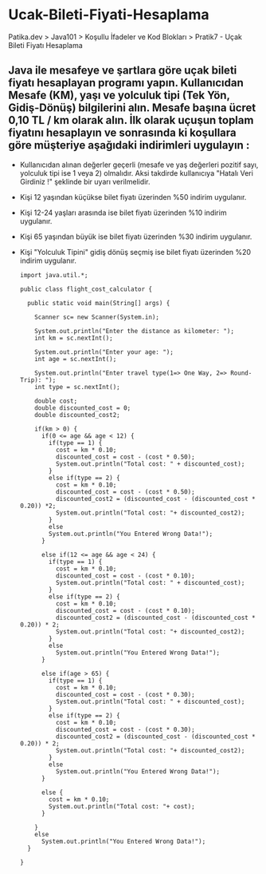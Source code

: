 # Ucak-Bileti-Fiyati-Hesaplama
Patika.dev > Java101 > Koşullu İfadeler ve Kod Blokları > Pratik7 - Uçak Bileti Fiyatı Hesaplama

## Java ile mesafeye ve şartlara göre uçak bileti fiyatı hesaplayan programı yapın. Kullanıcıdan Mesafe (KM), yaşı ve yolculuk tipi (Tek Yön, Gidiş-Dönüş) bilgilerini alın. Mesafe başına ücret 0,10 TL / km olarak alın. İlk olarak uçuşun toplam fiyatını hesaplayın ve sonrasında ki koşullara göre müşteriye aşağıdaki indirimleri uygulayın :

- Kullanıcıdan alınan değerler geçerli (mesafe ve yaş değerleri pozitif sayı, yolculuk tipi ise 1 veya 2) olmalıdır. Aksi takdirde kullanıcıya "Hatalı Veri Girdiniz !" şeklinde bir uyarı verilmelidir.
- Kişi 12 yaşından küçükse bilet fiyatı üzerinden %50 indirim uygulanır.
- Kişi 12-24 yaşları arasında ise bilet fiyatı üzerinden %10 indirim uygulanır.
- Kişi 65 yaşından büyük ise bilet fiyatı üzerinden %30 indirim uygulanır.
- Kişi "Yolculuk Tipini" gidiş dönüş seçmiş ise bilet fiyatı üzerinden %20 indirim uygulanır.


      import java.util.*;

      public class flight_cost_calculator {

        public static void main(String[] args) {

          Scanner sc= new Scanner(System.in);

          System.out.println("Enter the distance as kilometer: ");
          int km = sc.nextInt();

          System.out.println("Enter your age: ");
          int age = sc.nextInt();

          System.out.println("Enter travel type(1=> One Way, 2=> Round-Trip): ");
          int type = sc.nextInt();

          double cost;
          double discounted_cost = 0;
          double discounted_cost2;

          if(km > 0) {
            if(0 <= age && age < 12) {
              if(type == 1) {
                cost = km * 0.10;
                discounted_cost = cost - (cost * 0.50);
                System.out.println("Total cost: " + discounted_cost);
              }
              else if(type == 2) {
                cost = km * 0.10;
                discounted_cost = cost - (cost * 0.50);
                discounted_cost2 = (discounted_cost - (discounted_cost * 0.20)) *2;
                System.out.println("Total cost: "+ discounted_cost2);
              }
              else
              System.out.println("You Entered Wrong Data!");
            }
            
            else if(12 <= age && age < 24) {
              if(type == 1) {
                cost = km * 0.10;
                discounted_cost = cost - (cost * 0.10);
                System.out.println("Total cost: " + discounted_cost);
              }
              else if(type == 2) {
                cost = km * 0.10;
                discounted_cost = cost - (cost * 0.10);
                discounted_cost2 = (discounted_cost - (discounted_cost * 0.20)) * 2;
                System.out.println("Total cost: "+ discounted_cost2);
              }
              else
                System.out.println("You Entered Wrong Data!");
            }
            
            else if(age > 65) {
              if(type == 1) {
                cost = km * 0.10;
                discounted_cost = cost - (cost * 0.30);
                System.out.println("Total cost: " + discounted_cost);
              }
              else if(type == 2) {
                cost = km * 0.10;
                discounted_cost = cost - (cost * 0.30);
                discounted_cost2 = (discounted_cost - (discounted_cost * 0.20)) * 2;
                System.out.println("Total cost: "+ discounted_cost2);
              }
              else
                System.out.println("You Entered Wrong Data!");
            }
            
            else {
              cost = km * 0.10;
              System.out.println("Total cost: "+ cost);
            }

          }
          else
            System.out.println("You Entered Wrong Data!");
        }
        
      }
